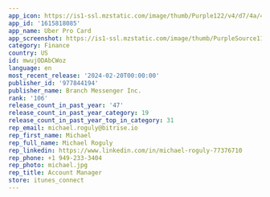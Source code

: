 ```yaml
---
app_icon: https://is1-ssl.mzstatic.com/image/thumb/Purple122/v4/d7/4a/40/d74a4065-20b0-e112-58bf-b69654fa4220/AppIcon-UberProCard-0-0-1x_U007ephone-0-0-85-220.png/1024x1024bb.png
app_id: '1615818085'
app_name: Uber Pro Card
app_screenshot: https://is1-ssl.mzstatic.com/image/thumb/PurpleSource112/v4/e8/07/ce/e807cecd-4aa7-b771-6514-271658e5b433/80e20ccc-f2a7-4a6e-b841-7c51040a21a3_iOS_iPhoneX_1242x2688_en-US_01.png/1242x2688bb.png
category: Finance
country: US
id: mwujODAbCWoz
language: en
most_recent_release: '2024-02-20T00:00:00'
publisher_id: '977844194'
publisher_name: Branch Messenger Inc.
rank: '106'
release_count_in_past_year: '47'
release_count_in_past_year_category: 19
release_count_in_past_year_top_in_category: 31
rep_email: michael.roguly@bitrise.io
rep_first_name: Michael
rep_full_name: Michael Roguly
rep_linkedin: https://www.linkedin.com/in/michael-roguly-77376710
rep_phone: +1 949-233-3404
rep_photo: michael.jpg
rep_title: Account Manager
store: itunes_connect
---
```


